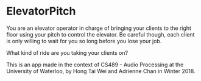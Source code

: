 # ElevatorPitch

You are an elevator operator in charge of bringing your clients to the right floor using your pitch to control the elevator. Be careful though, each client is only willing to wait for you so long before you lose your job. 

What kind of ride are you taking your clients on?

This is an app made in the context of CS489 - Audio Processing at the University of Waterloo, by Hong Tai Wei and Adrienne Chan in Winter 2018.
